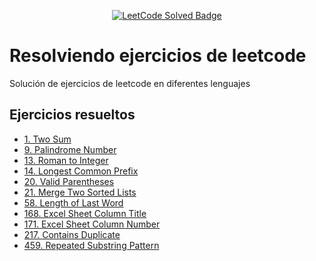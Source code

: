<p align="center">
    <a href="https://leetcode.com/wilgengarciac/">
        <img src="https://img.shields.io/badge/dynamic/json?style=for-the-badge&labelColor=black&color=%23ffa116&label=Solved&query=solved&url=https%3A%2F%2Fbadge.xyli.tech%2Fapi%2Fusers%2Fwilgengarciac&logo=leetcode&logoColor=yellow" alt="LeetCode Solved Badge">
    </a>
</p>

# Resolviendo ejercicios de leetcode
Solución de ejercicios de leetcode en diferentes lenguajes

## Ejercicios resueltos
- [1. Two Sum](https://leetcode.com/problems/palindrome-number/)
- [9. Palindrome Number](https://leetcode.com/problems/palindrome-number)
- [13. Roman to Integer](https://leetcode.com/problems/roman-to-integer)
- [14. Longest Common Prefix](https://leetcode.com/problems/longest-common-prefix) 
- [20. Valid Parentheses](https://leetcode.com/problems/valid-parentheses/) 
- [21. Merge Two Sorted Lists](https://leetcode.com/problems/merge-two-sorted-lists/) 
- [58. Length of Last Word](https://leetcode.com/problems/length-of-last-word/) 
- [168. Excel Sheet Column Title](https://leetcode.com/problems/excel-sheet-column-title/) 
- [171. Excel Sheet Column Number](https://leetcode.com/problems/excel-sheet-column-number/) 
- [217. Contains Duplicate](https://leetcode.com/problems/contains-duplicate/) 
- [459. Repeated Substring Pattern](https://leetcode.com/problems/repeated-substring-pattern/) 
